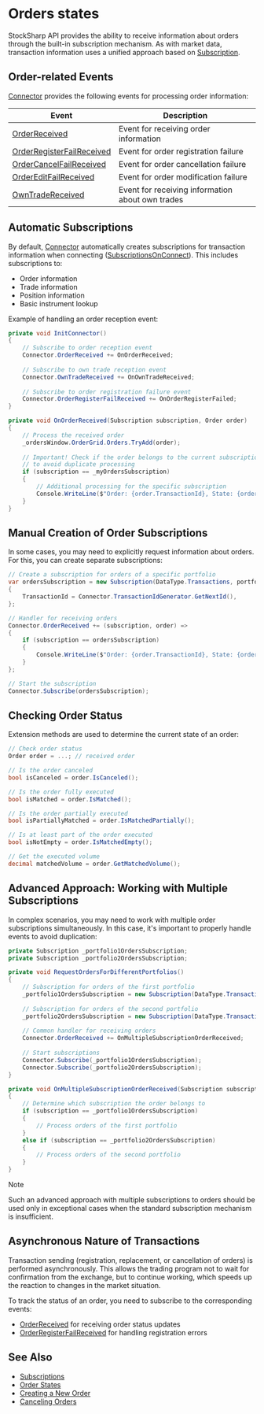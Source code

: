 # Orders states

StockSharp API provides the ability to receive information about orders through the built-in subscription mechanism. As with market data, transaction information uses a unified approach based on [Subscription](xref:StockSharp.BusinessEntities.Subscription).

## Order-related Events

[Connector](xref:StockSharp.Algo.Connector) provides the following events for processing order information:

| Event | Description |
|---------|----------|
| [OrderReceived](xref:StockSharp.Algo.Connector.OrderReceived) | Event for receiving order information |
| [OrderRegisterFailReceived](xref:StockSharp.Algo.Connector.OrderRegisterFailReceived) | Event for order registration failure |
| [OrderCancelFailReceived](xref:StockSharp.Algo.Connector.OrderCancelFailReceived) | Event for order cancellation failure |
| [OrderEditFailReceived](xref:StockSharp.Algo.Connector.OrderEditFailReceived) | Event for order modification failure |
| [OwnTradeReceived](xref:StockSharp.Algo.Connector.OwnTradeReceived) | Event for receiving information about own trades |

## Automatic Subscriptions

By default, [Connector](xref:StockSharp.Algo.Connector) automatically creates subscriptions for transaction information when connecting ([SubscriptionsOnConnect](xref:StockSharp.Algo.Connector.SubscriptionsOnConnect)). This includes subscriptions to:

- Order information
- Trade information
- Position information
- Basic instrument lookup

Example of handling an order reception event:

```cs
private void InitConnector()
{
    // Subscribe to order reception event
    Connector.OrderReceived += OnOrderReceived;
    
    // Subscribe to own trade reception event
    Connector.OwnTradeReceived += OnOwnTradeReceived;
    
    // Subscribe to order registration failure event
    Connector.OrderRegisterFailReceived += OnOrderRegisterFailed;
}

private void OnOrderReceived(Subscription subscription, Order order)
{
    // Process the received order
    _ordersWindow.OrderGrid.Orders.TryAdd(order);
    
    // Important! Check if the order belongs to the current subscription
    // to avoid duplicate processing
    if (subscription == _myOrdersSubscription)
    {
        // Additional processing for the specific subscription
        Console.WriteLine($"Order: {order.TransactionId}, State: {order.State}");
    }
}
```

## Manual Creation of Order Subscriptions

In some cases, you may need to explicitly request information about orders. For this, you can create separate subscriptions:

```cs
// Create a subscription for orders of a specific portfolio
var ordersSubscription = new Subscription(DataType.Transactions, portfolio)
{
    TransactionId = Connector.TransactionIdGenerator.GetNextId(),
};

// Handler for receiving orders
Connector.OrderReceived += (subscription, order) =>
{
    if (subscription == ordersSubscription)
    {
        Console.WriteLine($"Order: {order.TransactionId}, State: {order.State}, Portfolio: {order.Portfolio.Name}");
    }
};

// Start the subscription
Connector.Subscribe(ordersSubscription);
```

## Checking Order Status

Extension methods are used to determine the current state of an order:

```cs
// Check order status
Order order = ...; // received order

// Is the order canceled
bool isCanceled = order.IsCanceled();

// Is the order fully executed
bool isMatched = order.IsMatched();

// Is the order partially executed
bool isPartiallyMatched = order.IsMatchedPartially();

// Is at least part of the order executed
bool isNotEmpty = order.IsMatchedEmpty();

// Get the executed volume
decimal matchedVolume = order.GetMatchedVolume();
```

## Advanced Approach: Working with Multiple Subscriptions

In complex scenarios, you may need to work with multiple order subscriptions simultaneously. In this case, it's important to properly handle events to avoid duplication:

```cs
private Subscription _portfolio1OrdersSubscription;
private Subscription _portfolio2OrdersSubscription;

private void RequestOrdersForDifferentPortfolios()
{
    // Subscription for orders of the first portfolio
    _portfolio1OrdersSubscription = new Subscription(DataType.Transactions, _portfolio1);
    
    // Subscription for orders of the second portfolio
    _portfolio2OrdersSubscription = new Subscription(DataType.Transactions, _portfolio2);
    
    // Common handler for receiving orders
    Connector.OrderReceived += OnMultipleSubscriptionOrderReceived;
    
    // Start subscriptions
    Connector.Subscribe(_portfolio1OrdersSubscription);
    Connector.Subscribe(_portfolio2OrdersSubscription);
}

private void OnMultipleSubscriptionOrderReceived(Subscription subscription, Order order)
{
    // Determine which subscription the order belongs to
    if (subscription == _portfolio1OrdersSubscription)
    {
        // Process orders of the first portfolio
    }
    else if (subscription == _portfolio2OrdersSubscription)
    {
        // Process orders of the second portfolio
    }
}
```

> [!NOTE]
> Such an advanced approach with multiple subscriptions to orders should be used only in exceptional cases when the standard subscription mechanism is insufficient.

## Asynchronous Nature of Transactions

Transaction sending (registration, replacement, or cancellation of orders) is performed asynchronously. This allows the trading program not to wait for confirmation from the exchange, but to continue working, which speeds up the reaction to changes in the market situation.

To track the status of an order, you need to subscribe to the corresponding events:
- [OrderReceived](xref:StockSharp.Algo.Connector.OrderReceived) for receiving order status updates
- [OrderRegisterFailReceived](xref:StockSharp.Algo.Connector.OrderRegisterFailReceived) for handling registration errors

## See Also

- [Subscriptions](subscriptions.md)
- [Order States](orders_states.md)
- [Creating a New Order](create_new_order.md)
- [Canceling Orders](order_cancel.md)